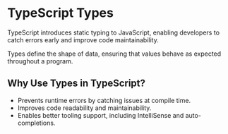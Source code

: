 # TypeScript Types
TypeScript introduces static typing to JavaScript, enabling developers to catch errors early and improve code 
maintainability.

Types define the shape of data, ensuring that values behave as expected throughout a program.

## Why Use Types in TypeScript?
- Prevents runtime errors by catching issues at compile time.
- Improves code readability and maintainability.
- Enables better tooling support, including IntelliSense and auto-completions.